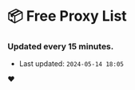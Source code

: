 # :package: Free Proxy List
### Updated every 15 minutes.

- Last updated: `2024-05-14 18:05`

:heart:
